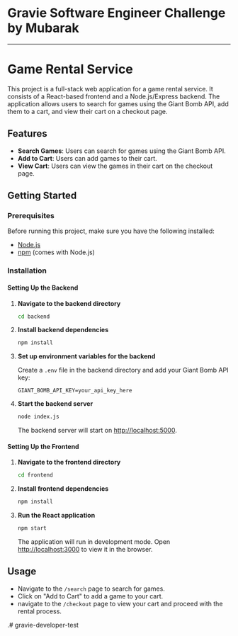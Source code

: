# Gravie Software Engineer Challenge by Mubarak
------

# Game Rental Service

This project is a full-stack web application for a game rental service. It consists of a React-based frontend and a Node.js/Express backend. The application allows users to search for games using the Giant Bomb API, add them to a cart, and view their cart on a checkout page.

## Features

- **Search Games**: Users can search for games using the Giant Bomb API.
- **Add to Cart**: Users can add games to their cart.
- **View Cart**: Users can view the games in their cart on the checkout page.

## Getting Started

### Prerequisites

Before running this project, make sure you have the following installed:
- [Node.js](https://nodejs.org/)
- [npm](https://www.npmjs.com/) (comes with Node.js)

### Installation

#### Setting Up the Backend

1. **Navigate to the backend directory**

   ```sh
   cd backend
   ```

2. **Install backend dependencies**

   ```sh
   npm install
   ```

3. **Set up environment variables for the backend**

   Create a `.env` file in the backend directory and add your Giant Bomb API key:

   ```env
   GIANT_BOMB_API_KEY=your_api_key_here
   ```

4. **Start the backend server**

   ```sh
   node index.js
   ```

   The backend server will start on [http://localhost:5000](http://localhost:5000).

#### Setting Up the Frontend

1. **Navigate to the frontend directory**

   ```sh
   cd frontend
   ```

2. **Install frontend dependencies**

   ```sh
   npm install
   ```

3. **Run the React application**

   ```sh
   npm start
   ```

   The application will run in development mode. Open [http://localhost:3000](http://localhost:3000) to view it in the browser.

## Usage

- Navigate to the `/search` page to search for games.
- Click on "Add to Cart" to add a game to your cart.
- navigate to the `/checkout` page to view your cart and proceed with the rental process.

.# gravie-developer-test
